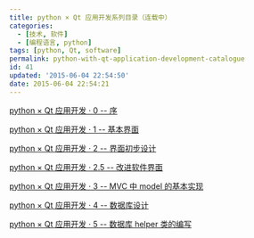 ```yaml
---
title: python × Qt 应用开发系列目录（连载中）
categories:
  - [技术, 软件]
  - [编程语言, python]
tags: [python, Qt, software]
permalink: python-with-qt-application-development-catalogue
id: 41
updated: '2015-06-04 22:54:50'
date: 2015-06-04 22:54:21
---
```


[python × Qt 应用开发 · 0 -- 序][1]

[python × Qt 应用开发 · 1 -- 基本界面][2]

[python × Qt 应用开发 · 2 -- 界面初步设计][3]

[python × Qt 应用开发 · 2.5 -- 改进软件界面][4]

[python × Qt 应用开发 · 3 -- MVC 中 model 的基本实现][5]

[python × Qt 应用开发 · 4 -- 数据库设计][6]

[python × Qt 应用开发 · 5 -- 数据库 helper 类的编写][7]

[1]: http://blog.e10t.net/python-with-qt-application-development-0-prologue/
[2]: http://blog.e10t.net/python-with-qt-application-development-1-basic-view/
[3]: http://blog.e10t.net/python-with-qt-application-development-2-preliminary-design/
[4]: http://blog.e10t.net/python-with-qt-application-development-2-5-developing-gui/
[5]: http://blog.e10t.net/python-with-qt-application-development-3-basic-model-in-mvc/
[6]: http://blog.e10t.net/python-with-qt-application-development-4-database-design/
[7]: http://blog.e10t.net/python-with-qt-application-development-5-database-helper/